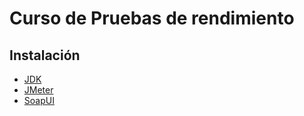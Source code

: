# Curso de Pruebas de rendimiento

## Instalación

- [JDK](https://www.oracle.com/java/technologies/downloads/)
- [JMeter](https://jmeter.apache.org/download_jmeter.cgi)
- [SoapUI](https://www.soapui.org/downloads/soapui/)
